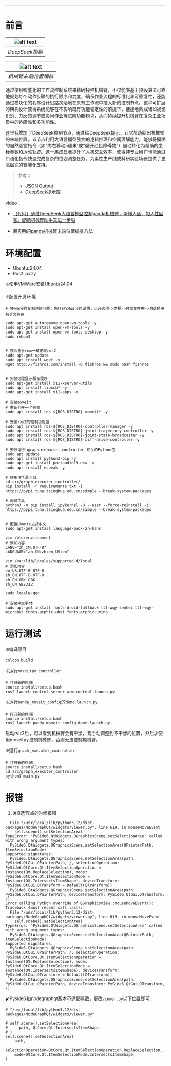 ﻿
---

# 前言

| ![alt text](images/deepseek.gif) |
|:----------------:|
| *DeepSeek控制*       |


| ![alt text](images/dongzuo.gif) |
|:----------------:|
| *机械臂末端位置编排*       |



通过使用智能化的工作流控制系统来精确操控机械臂，不仅能够基于预设算法可靠地规划每个动作步骤的执行顺序和力度，确保作业流程的标准化和可重复性，还能通过模块化的程序设计思路灵活地在原有工作流中插入新的控制节点，这种可扩展的架构设计使得系统能够在不影响既有功能稳定性的前提下，便捷地集成诸如视觉识别、力反馈调节或协同作业等进阶功能模块，从而持续提升机械臂在复杂工业场景中的适应性和多功能性。

这里我增加了DeepSeek控制节点，通过给DeepSeek提示，让它帮助给出机械臂的末端位置。该节点利用大语言模型强大的逻辑推理和空间理解能力，能够将模糊的自然语言指令（如“向右移动5厘米”或“避开红色障碍物”）自动转化为精确的坐标参数和运动轨迹。这一集成显著提升了人机交互效率，使得非专业用户也能通过口语化指令快速完成复杂的位姿调整任务，为柔性生产线或科研实验场景提供了更高层次的智能化支持。

> 参考：
> - [JSON Output](https://api-docs.deepseek.com/zh-cn/guides/json_mode)
> - [DeepSeek提示库](https://api-docs.deepseek.com/zh-cn/prompt-library/)

video：

- [【代码】通过DeepSeek大语言模型控制panda机械臂，听懂人话，拟人性回答。智能机械臂助手又进一步啦](https://www.bilibili.com/video/BV15ALCzNE9S/?vd_source=3bf4271e80f39cfee030114782480463)

- [超实用的panda机械臂末端位置编排方法](https://www.bilibili.com/video/BV17zGmzLEUL/?vd_source=3bf4271e80f39cfee030114782480463)

# 环境配置

- Ubuntu:24.04
- Ros2:jazzy


❇️使用VMWare安装Ubuntu24.04


❇️配置开发环境

```shell
# VMware的复制粘贴问题：先打开VMware的设置，点开选项->常规->共享文件夹->勾选启用共享文件夹

sudo apt-get autoremove open-vm-tools -y
sudo apt-get install open-vm-tools -y
sudo apt-get install open-vm-tools-desktop -y
sudo reboot


# 按照鱼香ros一键安装ros2
sudo apt-get update
sudo apt install wget -y
wget http://fishros.com/install -O fishros && sudo bash fishros


# 安装远程显示服务程序
sudo apt-get install x11-xserver-utils
sudo apt install libxcb* -y
sudo apt-get install x11-apps -y

# 安装moveit
# 重新打开一个终端
sudo apt install ros-${ROS_DISTRO}-moveit* -y

# 安装ros2的控制功能包
sudo apt install ros-${ROS_DISTRO}-controller-manager -y
sudo apt install ros-${ROS_DISTRO}-joint-trajectory-controller -y
sudo apt install ros-${ROS_DISTRO}-joint-state-broadcaster -y
sudo apt install ros-${ROS_DISTRO}-diff-drive-controller -y

# 安装运行`graph_executer_controller`相关的Python包
sudo apt update
sudo apt install python3-pip -y
sudo apt-get install portaudio19-dev -y
sudo apt install espeak -y

# 使用清华源下载
cd src/graph_executer_controller/
pip install -r requirements.txt -i https://pypi.tuna.tsinghua.edu.cn/simple --break-system-packages

# 调试工具
python3 -m pip install ipykernel -U --user --force-reinstall -i https://pypi.tuna.tsinghua.edu.cn/simple --break-system-packages


# 配置Ubuntu支持中文
sudo apt-get install language-pack-zh-hans

vim /etc/environment
# 添加内容
LANG="zh_CN.UTF-8"
LANGUAGE="zh_CN:zh:en_US:en"

vim /var/lib/locales/supported.d/local
# 添加内容
en_US.UTF-8 UTF-8
zh_CN.UTF-8 UTF-8
zh_CN.GBK GBK
zh_CN GB2312

sudo locale-gen

# 安装中文字体
sudo apt-get install fonts-droid-fallback ttf-wqy-zenhei ttf-wqy-microhei fonts-arphic-ukai fonts-arphic-uming
```

# 运行测试

❇️编译项目

```shell    
colcon build
```

❇️运行`moveitpy_controller`

```shell
# 打开新的终端
source install/setup.bash
ros2 launch control_server arm_control.launch.py
```


❇️运行`panda_moveit_config`的`demo.launch.py`

```shell
# 打开新的终端
source install/setup.bash
ros2 launch panda_moveit_config demo.launch.py
```
启动rviz2后，可以看到机械臂会有干涉，现手动调整到不干涉的位置，然后才使用moveitpy控制机械臂，否则无法控制机械臂。


❇️运行`graph_executer_controller`

```shell
# 打开新的终端
source install/setup.bash
cd src/graph_executer_controller
python3 main.py
```

# 报错

1. ❌框选节点的时候报错

```shell
  File "/usr/local/lib/python3.12/dist-packages/NodeGraphQt/widgets/viewer.py", line 619, in mouseMoveEvent
    self.scene().setSelectionArea(
TypeError: 'PySide6.QtWidgets.QGraphicsScene.setSelectionArea' called with wrong argument types:
  PySide6.QtWidgets.QGraphicsScene.setSelectionArea(QPainterPath, ItemSelectionMode)
Supported signatures:
  PySide6.QtWidgets.QGraphicsScene.setSelectionArea(path: PySide6.QtGui.QPainterPath, /, selectionOperation: PySide6.QtCore.Qt.ItemSelectionOperation = Instance(Qt.ReplaceSelection), mode: PySide6.QtCore.Qt.ItemSelectionMode = Instance(Qt.IntersectsItemShape), deviceTransform: PySide6.QtGui.QTransform = Default(QTransform))
  PySide6.QtWidgets.QGraphicsScene.setSelectionArea(path: PySide6.QtGui.QPainterPath, deviceTransform: PySide6.QtGui.QTransform, /)
Error calling Python override of QGraphicsView::mouseMoveEvent(): Traceback (most recent call last):
  File "/usr/local/lib/python3.12/dist-packages/NodeGraphQt/widgets/viewer.py", line 619, in mouseMoveEvent
    self.scene().setSelectionArea(
TypeError: 'PySide6.QtWidgets.QGraphicsScene.setSelectionArea' called with wrong argument types:
  PySide6.QtWidgets.QGraphicsScene.setSelectionArea(QPainterPath, ItemSelectionMode)
Supported signatures:
  PySide6.QtWidgets.QGraphicsScene.setSelectionArea(path: PySide6.QtGui.QPainterPath, /, selectionOperation: PySide6.QtCore.Qt.ItemSelectionOperation = Instance(Qt.ReplaceSelection), mode: PySide6.QtCore.Qt.ItemSelectionMode = Instance(Qt.IntersectsItemShape), deviceTransform: PySide6.QtGui.QTransform = Default(QTransform))
  PySide6.QtWidgets.QGraphicsScene.setSelectionArea(path: PySide6.QtGui.QPainterPath, deviceTransform: PySide6.QtGui.QTransform, /)
```

✔️Pyside6和nodegraphqt版本不适配导致，更改`viewer.py`以下位置即可：

```shell
# "/usr/local/lib/python3.12/dist-packages/NodeGraphQt/widgets/viewer.py"

# self.scene().setSelectionArea(
#     path, QtCore.Qt.IntersectsItemShape
# )
self.scene().setSelectionArea(
    path,
    selectionOperation=QtCore.Qt.ItemSelectionOperation.ReplaceSelection,
    mode=QtCore.Qt.ItemSelectionMode.IntersectsItemShape
)
```

